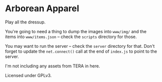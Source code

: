 # Arborean Apparel

Play all the dressup.

You're going to need a thing to dump the images into `www/img/` and the items into `www/items.json` – check the `scripts` directory for those.

You may want to run the server – check the `server` directory for that. Don't forget to update the `net.connect()` call at the end of `index.js` to point to the server.

I'm not including any assets from TERA in here.

Licensed under GPLv3.

